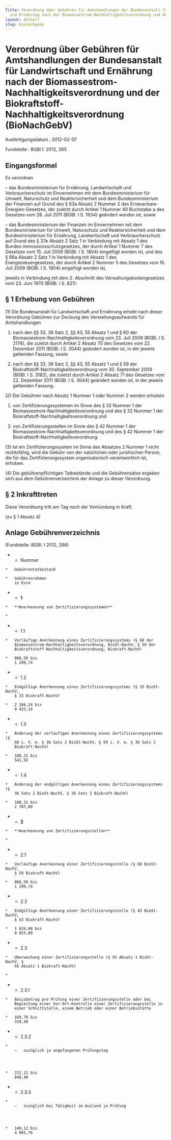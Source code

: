 ```yaml
---
Title: Verordnung über Gebühren für Amtshandlungen der Bundesanstalt für Landwirtschaft
  und Ernährung nach der Biomassestrom-Nachhaltigkeitsverordnung und der Biokraftstoff-Nachhaltigkeitsverordnung
layout: default
slug: bionachgebv
---
```


# Verordnung über Gebühren für Amtshandlungen der Bundesanstalt für Landwirtschaft und Ernährung nach der Biomassestrom-Nachhaltigkeitsverordnung und der Biokraftstoff-Nachhaltigkeitsverordnung (BioNachGebV)

Ausfertigungsdatum
:   2012-02-07

Fundstelle
:   BGBl I: 2012, 265


## Eingangsformel

Es verordnen

–   das Bundesministerium für Ernährung, Landwirtschaft und
    Verbraucherschutz im Einvernehmen mit dem Bundesministerium für
    Umwelt, Naturschutz und Reaktorsicherheit und dem Bundesministerium
    der Finanzen auf Grund des § 63a Absatz 2 Nummer 2 des Erneuerbare-
    Energien-Gesetzes, der zuletzt durch Artikel 1 Nummer 40 Buchstabe a
    des Gesetzes vom 28. Juli 2011 (BGBl. I S. 1634) geändert worden ist,
    sowie


–   das Bundesministerium der Finanzen im Einvernehmen mit dem
    Bundesministerium für Umwelt, Naturschutz und Reaktorsicherheit und
    dem Bundesministerium für Ernährung, Landwirtschaft und
    Verbraucherschutz auf Grund des § 37e Absatz 2 Satz 1 in Verbindung
    mit Absatz 1 des Bundes-Immissionsschutzgesetzes, der durch Artikel 1
    Nummer 7 des Gesetzes vom 15. Juli 2009 (BGBl. I S. 1804) eingefügt
    worden ist, und des § 66a Absatz 2 Satz 1 in Verbindung mit Absatz 1
    des Energiesteuergesetzes, der durch Artikel 2 Nummer 5 des Gesetzes
    vom 15. Juli 2009 (BGBl. I S. 1804) eingefügt worden ist,



jeweils in Verbindung mit dem 2. Abschnitt des
Verwaltungskostengesetzes vom 23. Juni 1970 (BGBl. I S. 821):


## § 1 Erhebung von Gebühren

(1) Die Bundesanstalt für Landwirtschaft und Ernährung erhebt nach
dieser Verordnung Gebühren zur Deckung des Verwaltungsaufwands für
Amtshandlungen

1.  nach den §§ 33, 36 Satz 2, §§ 43, 55 Absatz 1 und § 60 der
    Biomassestrom-Nachhaltigkeitsverordnung vom 23. Juli 2009 (BGBl. I S.
    2174), die zuletzt durch Artikel 2 Absatz 70 des Gesetzes vom 22.
    Dezember 2011 (BGBl. I S. 3044) geändert worden ist, in der jeweils
    geltenden Fassung, sowie


2.  nach den §§ 33, 36 Satz 2, §§ 43, 55 Absatz 1 und § 59 der
    Biokraftstoff-Nachhaltigkeitsverordnung vom 30. September 2009 (BGBl.
    I S. 3182), die zuletzt durch Artikel 2 Absatz 71 des Gesetzes vom 22.
    Dezember 2011 (BGBl. I S. 3044) geändert worden ist, in der jeweils
    geltenden Fassung.




(2) Die Gebühren nach Absatz 1 Nummer 1 oder Nummer 2 werden erhoben

1.  von Zertifizierungssystemen im Sinne des § 32 Nummer 1 der
    Biomassestrom-Nachhaltigkeitsverordnung und des § 32 Nummer 1 der
    Biokraftstoff-Nachhaltigkeitsverordnung und


2.  von Zertifizierungsstellen im Sinne des § 42 Nummer 1 der
    Biomassestrom-Nachhaltigkeitsverordnung und des § 42 Nummer 1 der
    Biokraftstoff-Nachhaltigkeitsverordnung.




(3) Ist ein Zertifizierungssystem im Sinne des Absatzes 2 Nummer 1
nicht rechtsfähig, wird die Gebühr von der natürlichen oder
juristischen Person, die für das Zertifizierungssystem organisatorisch
verantwortlich ist, erhoben.

(4) Die gebührenpflichtigen Tatbestände und die Gebührensätze ergeben
sich aus dem Gebührenverzeichnis der Anlage zu dieser Verordnung.


## § 2 Inkrafttreten

Diese Verordnung tritt am Tag nach der Verkündung in Kraft.

(zu § 1 Absatz 4)

## Anlage Gebührenverzeichnis

(Fundstelle: BGBl. I 2012, 266)


*    *   Nummer

    *   Gebührentatbestand

    *   Gebührenrahmen
        in Euro


*    *   **1**

    *   **Anerkennung von Zertifizierungssystemen**

    *

*    *   1.1

    *   Vorläufige Anerkennung eines Zertifizierungssystems (§ 60 der
        Biomassestrom-Nachhaltigkeitsverordnung, BioSt-NachV; § 59 der
        Biokraftstoff-Nachhaltigkeitsverordnung, Biokraft-NachV)

    *   866,50 bis
        1 299,74


*    *   1.2

    *   Endgültige Anerkennung eines Zertifizierungssystems (§ 33 BioSt-NachV,
        § 33 Biokraft-NachV)

    *   2 166,24 bis
        9 423,14


*    *   1.3

    *   Änderung der vorläufigen Anerkennung eines Zertifizierungssystems (§
        60 i. V. m. § 36 Satz 2 BioSt-NachV, § 59 i. V. m. § 36 Satz 2
        Biokraft-NachV)

    *   108,31 bis
        541,56


*    *   1.4

    *   Änderung der endgültigen Anerkennung eines Zertifizierungssystems (§
        36 Satz 2 BioSt-NachV, § 36 Satz 2 Biokraft-NachV)

    *   108,31 bis
        2 707,80


*    *   **2**

    *   **Anerkennung von Zertifizierungsstellen**

    *

*    *   2.1

    *   Vorläufige Anerkennung einer Zertifizierungsstelle (§ 60 BioSt-NachV,
        § 59 Biokraft-NachV)

    *   866,50 bis
        1 299,74


*    *   2.2

    *   Endgültige Anerkennung einer Zertifizierungsstelle (§ 43 BioSt-NachV,
        § 43 Biokraft-NachV)

    *   1 624,68 bis
        8 015,09


*    *   2.3

    *   Überwachung einer Zertifizierungsstelle (§ 55 Absatz 1 BioSt-NachV, §
        55 Absatz 1 Biokraft-NachV)

    *

*    *   2.3.1

    *   Basisbetrag pro Prüfung einer Zertifizierungsstelle oder bei
        Begleitung einer Vor-Ort-Kontrolle einer Zertifizierungsstelle in
        einer Schnittstelle, einem Betrieb oder einer Betriebsstätte

    *   169,70 bis
        339,40


*    *   2.3.2

    *
        –   zuzüglich je angefangenen Prüfungstag




    *   212,12 bis
        848,48


*    *   2.3.3

    *
        –   zuzüglich bei Tätigkeit im Ausland je Prüfung




    *   149,12 bis
        4 065,76




